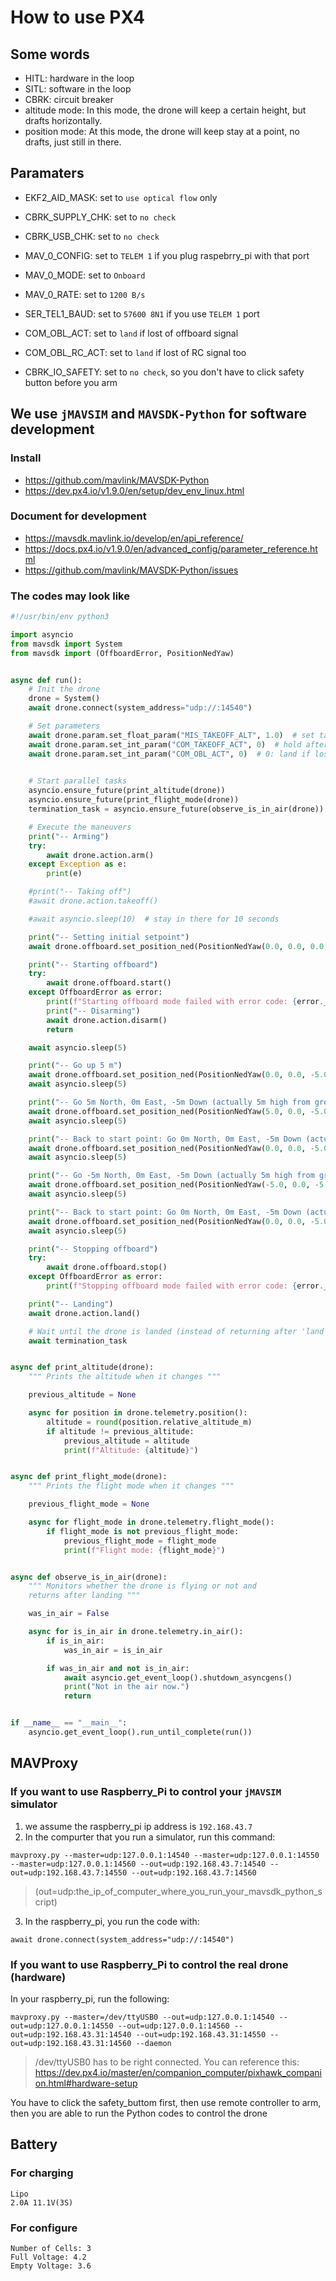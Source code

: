 # How to use PX4

## Some words
* HITL: hardware in the loop
* SITL: software in the loop
* CBRK: circuit breaker
* altitude mode: In this mode, the drone will keep a certain height, but drafts horizontally.
* position mode: At this mode, the drone will keep stay at a point, no drafts, just still in there.

## Paramaters
* EKF2_AID_MASK: set to `use optical flow` only

* CBRK_SUPPLY_CHK: set to `no check`
* CBRK_USB_CHK: set to `no check`

* MAV_0_CONFIG: set to `TELEM 1` if you plug raspebrry_pi with that port
* MAV_0_MODE: set to `Onboard`
* MAV_0_RATE: set to `1200 B/s`
* SER_TEL1_BAUD: set to `57600 8N1` if you use `TELEM 1` port

* COM_OBL_ACT: set to `land` if lost of offboard signal
* COM_OBL_RC_ACT: set to `land` if lost of RC signal too

* CBRK_IO_SAFETY: set to `no check`, so you don't have to click safety button before you arm

## We use `jMAVSIM` and `MAVSDK-Python` for software development

### Install
* https://github.com/mavlink/MAVSDK-Python
* https://dev.px4.io/v1.9.0/en/setup/dev_env_linux.html

### Document for development
* https://mavsdk.mavlink.io/develop/en/api_reference/
* https://docs.px4.io/v1.9.0/en/advanced_config/parameter_reference.html
* https://github.com/mavlink/MAVSDK-Python/issues

### The codes may look like
```python
#!/usr/bin/env python3

import asyncio
from mavsdk import System
from mavsdk import (OffboardError, PositionNedYaw)


async def run():
    # Init the drone
    drone = System()
    await drone.connect(system_address="udp://:14540")

    # Set parameters
    await drone.param.set_float_param("MIS_TAKEOFF_ALT", 1.0)  # set takeoff height to 1 meter
    await drone.param.set_int_param("COM_TAKEOFF_ACT", 0)  # hold after takeoff
    await drone.param.set_int_param("COM_OBL_ACT", 0)  # 0: land if lost offboard signal; 1: hold if lost offboard signal
    

    # Start parallel tasks
    asyncio.ensure_future(print_altitude(drone))
    asyncio.ensure_future(print_flight_mode(drone))
    termination_task = asyncio.ensure_future(observe_is_in_air(drone))

    # Execute the maneuvers
    print("-- Arming")
    try:
        await drone.action.arm()
    except Exception as e:
        print(e)

    #print("-- Taking off")
    #await drone.action.takeoff()

    #await asyncio.sleep(10)  # stay in there for 10 seconds

    print("-- Setting initial setpoint")
    await drone.offboard.set_position_ned(PositionNedYaw(0.0, 0.0, 0.0, 0.0))

    print("-- Starting offboard")
    try:
        await drone.offboard.start()
    except OffboardError as error:
        print(f"Starting offboard mode failed with error code: {error._result.result}")
        print("-- Disarming")
        await drone.action.disarm()
        return

    await asyncio.sleep(5)

    print("-- Go up 5 m")
    await drone.offboard.set_position_ned(PositionNedYaw(0.0, 0.0, -5.0, 0.0))
    await asyncio.sleep(5)

    print("-- Go 5m North, 0m East, -5m Down (actually 5m high from ground) within local coordinate system, turn to face East")
    await drone.offboard.set_position_ned(PositionNedYaw(5.0, 0.0, -5.0, 0.0))
    await asyncio.sleep(5)

    print("-- Back to start point: Go 0m North, 0m East, -5m Down (actually 5m high from ground) within local coordinate system, turn to face East")
    await drone.offboard.set_position_ned(PositionNedYaw(0.0, 0.0, -5.0, 0.0))
    await asyncio.sleep(5)

    print("-- Go -5m North, 0m East, -5m Down (actually 5m high from ground) within local coordinate system, turn to face East")
    await drone.offboard.set_position_ned(PositionNedYaw(-5.0, 0.0, -5.0, 0.0))
    await asyncio.sleep(5)

    print("-- Back to start point: Go 0m North, 0m East, -5m Down (actually 5m high from ground) within local coordinate system, turn to face East")
    await drone.offboard.set_position_ned(PositionNedYaw(0.0, 0.0, -5.0, 0.0))
    await asyncio.sleep(5)

    print("-- Stopping offboard")
    try:
        await drone.offboard.stop()
    except OffboardError as error:
        print(f"Stopping offboard mode failed with error code: {error._result.result}")

    print("-- Landing")
    await drone.action.land()

    # Wait until the drone is landed (instead of returning after 'land' is sent)
    await termination_task


async def print_altitude(drone):
    """ Prints the altitude when it changes """

    previous_altitude = None

    async for position in drone.telemetry.position():
        altitude = round(position.relative_altitude_m)
        if altitude != previous_altitude:
            previous_altitude = altitude
            print(f"Altitude: {altitude}")


async def print_flight_mode(drone):
    """ Prints the flight mode when it changes """

    previous_flight_mode = None

    async for flight_mode in drone.telemetry.flight_mode():
        if flight_mode is not previous_flight_mode:
            previous_flight_mode = flight_mode
            print(f"Flight mode: {flight_mode}")


async def observe_is_in_air(drone):
    """ Monitors whether the drone is flying or not and
    returns after landing """

    was_in_air = False

    async for is_in_air in drone.telemetry.in_air():
        if is_in_air:
            was_in_air = is_in_air

        if was_in_air and not is_in_air:
            await asyncio.get_event_loop().shutdown_asyncgens()
            print("Not in the air now.")
            return


if __name__ == "__main__":
    asyncio.get_event_loop().run_until_complete(run())
```

## MAVProxy
### If you want to use Raspberry_Pi to control your `jMAVSIM` simulator
1. we assume the raspberry_pi ip address is `192.168.43.7`
2. In the compurter that you run a simulator, run this command: 
```
mavproxy.py --master=udp:127.0.0.1:14540 --master=udp:127.0.0.1:14550 --master=udp:127.0.0.1:14560 --out=udp:192.168.43.7:14540 --out=udp:192.168.43.7:14550 --out=udp:192.168.43.7:14560
```
> (out=udp:the_ip_of_computer_where_you_run_your_mavsdk_python_script)
3. In the raspberry_pi, you run the code with:
```
await drone.connect(system_address="udp://:14540")
```

### If you want to use Raspberry_Pi to control the real drone (hardware)
In your raspberry_pi, run the following:
```
mavproxy.py --master=/dev/ttyUSB0 --out=udp:127.0.0.1:14540 --out=udp:127.0.0.1:14550 --out=udp:127.0.0.1:14560 --out=udp:192.168.43.31:14540 --out=udp:192.168.43.31:14550 --out=udp:192.168.43.31:14560 --daemon
```
> /dev/ttyUSB0 has to be right connected. You can reference this: https://dev.px4.io/master/en/companion_computer/pixhawk_companion.html#hardware-setup

You have to click the safety_buttom first, then use remote controller to arm, then you are able to run the Python codes to control the drone

## Battery
### For charging
```
Lipo 
2.0A 11.1V(3S)
```

### For configure
```
Number of Cells: 3
Full Voltage: 4.2
Empty Voltage: 3.6
```